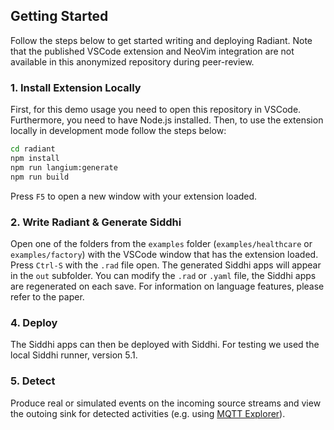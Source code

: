 
## Getting Started
Follow the steps below to get started writing and deploying Radiant. Note that the published VSCode extension and NeoVim integration are not available in this anonymized repository during peer-review.

### 1. Install Extension Locally
First, for this demo usage you need to open this repository in VSCode. Furthermore, you need to have Node.js installed. Then, to use the extension locally in development mode follow the steps below:

```bash
cd radiant
npm install
npm run langium:generate
npm run build
```

Press `F5` to open a new window with your extension loaded.

### 2. Write Radiant & Generate Siddhi
Open one of the folders from the `examples` folder (`examples/healthcare` or `examples/factory`) with the VSCode window that has the extension loaded. Press `Ctrl-S` with the `.rad` file open. The generated Siddhi apps will appear in the `out` subfolder. You can modify the `.rad` or `.yaml` file, the Siddhi apps are regenerated on each save. For information on language features, please refer to the paper.

### 4. Deploy
The Siddhi apps can then be deployed with Siddhi. For testing we used the local Siddhi runner, version 5.1.

### 5. Detect
Produce real or simulated events on the incoming source streams and view the outoing sink for detected activities (e.g. using [MQTT Explorer](https://mqtt-explorer.com/)).
